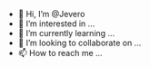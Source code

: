 - 👋 Hi, I’m @Jevero
- 👀 I’m interested in ...
- 🌱 I’m currently learning ...
- 💞️ I’m looking to collaborate on ...
- 📫 How to reach me ...

<!---
Jevero/Jevero is a ✨ special ✨ repository because its `README.md` (this file) appears on your GitHub profile.
You can click the Preview link to take a look at your changes.
--->
